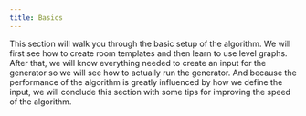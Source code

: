 ```yaml
---
title: Basics
---
```


This section will walk you through the basic setup of the algorithm. We will first see how to create room templates and then learn to use level graphs. After that, we will know everything needed to create an input for the generator so we will see how to actually run the generator. And because the performance of the algorithm is greatly influenced by how we define the input, we will conclude this section with some tips for improving the speed of the algorithm.